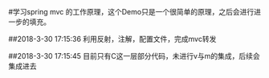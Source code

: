 #学习spring mvc 的工作原理，这个Demo只是一个很简单的原理，之后会进行进一步的填充。

##2018-3-30 17:15:36 利用反射，注解，配置文件，完成mvc转发

##2018-3-30 17:15:45 目前只有C这一层部分代码，未进行v与m的集成，后续会集成进去
